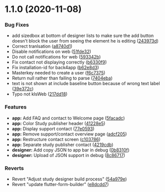 # 1.1.0 (2020-11-08)


### Bug Fixes

* add sizedbox at bottom of designer lists to make sure the add button doesn't block the user from seeing the element he is editing ([243973d](https://github.com/hpi-studyu/studyu/commit/243973d2063ec8d46d6c94658ecd21a19e6d7dd2))
* Correct tranlsation ([a8740d1](https://github.com/hpi-studyu/studyu/commit/a8740d14d1420c2060f6ec89b85a4ad55e0b9a97))
* Disable notifications on web ([51fde32](https://github.com/hpi-studyu/studyu/commit/51fde32faad081beff797c650e50a4b75ef6fd87))
* Do not call notifications for web ([593342b](https://github.com/hpi-studyu/studyu/commit/593342b970b35335cc52bb7adb8bcd0e5e9abc0d))
* Fix contact not displaying correctly ([b6330f9](https://github.com/hpi-studyu/studyu/commit/b6330f9cecf84214cfcc0e175b8764d7ea69a337))
* Fix installation-id for back4app ([b62e8d3](https://github.com/hpi-studyu/studyu/commit/b62e8d34ba65260afcad296069e538b1f852fbba))
* Masterkey needed to create a user ([f6c7375](https://github.com/hpi-studyu/studyu/commit/f6c73752a0480ab750bac9531fcea0e6169c95a3))
* Return null rather than failing to parse ([7404eba](https://github.com/hpi-studyu/studyu/commit/7404ebae978aa1142fa336cb44741ac4adc37c19))
* text is not shown at include baseline button because of wrong text label ([39e372c](https://github.com/hpi-studyu/studyu/commit/39e372cd5b750c601cc9e976910d86a57ef1e719))
* Typo not kIsWeb ([217dd18](https://github.com/hpi-studyu/studyu/commit/217dd180cb0f00de2b02bddb9fc0414581f0586b))


### Features

* **app:** Add FAQ and contact to Welcome page ([5facadc](https://github.com/hpi-studyu/studyu/commit/5facadc52beb6407e746fde5f3b28b79e2bb3138))
* **app:** Color Study publisher header ([41228e5](https://github.com/hpi-studyu/studyu/commit/41228e50e554d4f6cbe633c35a2a642a9fec6772))
* **app:** Display support contact ([77e0593](https://github.com/hpi-studyu/studyu/commit/77e0593c303aec894a0955e806978ce8a8bc8edf))
* **app:** Remove support/contact overview page ([adcf205](https://github.com/hpi-studyu/studyu/commit/adcf2056f81f07ad03273c9521901c544a942b9c))
* **app:** Restructure contact screen ([c103786](https://github.com/hpi-studyu/studyu/commit/c10378698edfc19ffa498838bf6c9c8d7285426e))
* **app:** Separate study publisher contact ([4219cdb](https://github.com/hpi-studyu/studyu/commit/4219cdb0821eaf25eb8f9cf218edf4149b342a64))
* **designer:** Add copy JSON to app bar in debug ([0b8310f](https://github.com/hpi-studyu/studyu/commit/0b8310f2cba839138d84cd44a3767c99ef76ea32))
* **designer:** Upload of JSON support in debug ([8c86717](https://github.com/hpi-studyu/studyu/commit/8c867178ac15194aa0d38663997b58001eebbe78))


### Reverts

* Revert "Adjust study designer build process" ([54a979e](https://github.com/hpi-studyu/studyu/commit/54a979eb44f7fb02020136ecf925f92fa48e204a))
* Revert "update flutter-form-builder" ([e8dcdd7](https://github.com/hpi-studyu/studyu/commit/e8dcdd72a10308d99e8fee6c916e5c9ce2e06f3a))



